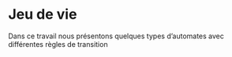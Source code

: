 # Jeu de vie
 Dans ce travail nous présentons quelques types d’automates avec différentes règles de transition
